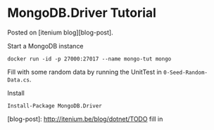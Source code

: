 MongoDB.Driver Tutorial
=======================

Posted on [itenium blog][blog-post].  

Start a MongoDB instance  
```
docker run -id -p 27000:27017 --name mongo-tut mongo
```

Fill with some random data by running the UnitTest in `0-Seed-Random-Data.cs`.


Install  
```
Install-Package MongoDB.Driver
```



[blog-post]: http://itenium.be/blog/dotnet/TODO fill in
